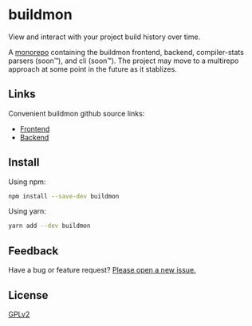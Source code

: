 # buildmon

View and interact with your project build history over time.

A [monorepo](https://danluu.com/monorepo/) containing the buildmon frontend,
backend, compiler-stats parsers (soon™), and cli (soon™). The project may move
to a multirepo approach at some point in the future as it stablizes.

## Links

Convenient buildmon github source links:

* [Frontend](https://github.com/vdrn/buildmon/tree/master/src/frontend)
* [Backend](https://github.com/vdrn/buildmon/tree/master/src/backend)

## Install

Using npm:

```bash
npm install --save-dev buildmon
```

Using yarn:

```bash
yarn add --dev buildmon
```

## Feedback

Have a bug or feature request? [Please open a new
issue.](https://github.com/vdrn/buildmon/issues/new)

## License

[GPLv2](https://github.com/vdrn/buildmon/blob/master/LICENSE)
